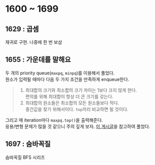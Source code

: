 # 1600 ~ 1699


## 1629 : 곱셈
재귀로 구현. 나중에 한 번 보삼

## 1655 : 가운데를 말해요
두 개의 priority queue(`maxpq`, `minpq`)를 이용해서 풀었다.  
원소가 입력될 때마다 다음 두 가지 조건을 만족하게 enqueue한다.
> 1. 최대합의 크기와 최소합의 크기 차이는 1보다 크지 않게 한다.  
> 편의를 위해 최대합이 항상 더 큰 크기를 갖는다.
> 2. 최대합의 원소들은 최소합의 모든 원소들보다 작다.  
> 중간값을 찾기 위해서이다. `top`끼리 비교하면 될 것이다.

그리고 매 iteration마다 `maxpq.top()`을 출력해준다.  
응용/변형 문제가 많을 것 같으니 주의 깊게 보자.
[이 게시글](https://yabmoons.tistory.com/478)을 참고하여 풀었다.

## 1697 : 숨바꼭질
숨바꼭질 BFS 시리즈
